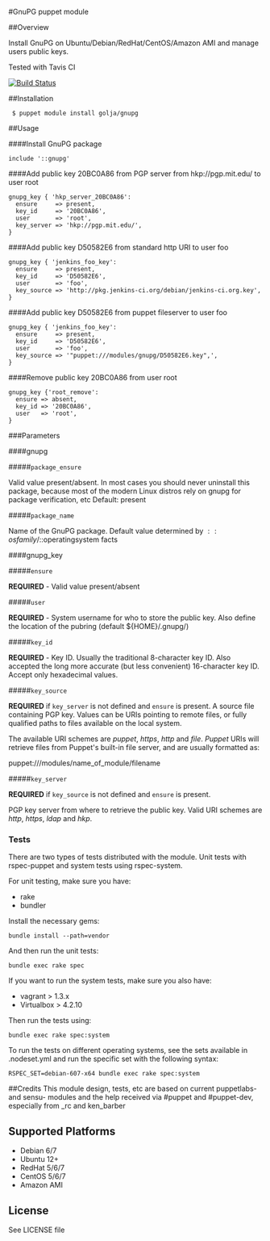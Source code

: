 #GnuPG puppet module

##Overview

Install GnuPG on Ubuntu/Debian/RedHat/CentOS/Amazon AMI and manage users public keys.

Tested with Tavis CI

[![Build Status](https://travis-ci.org/n1tr0g/golja-gnupg.png)](https://travis-ci.org/n1tr0g/golja-gnupg)

##Installation

     $ puppet module install golja/gnupg

##Usage

####Install GnuPG package

    include '::gnupg'

####Add public key 20BC0A86 from PGP server from hkp://pgp.mit.edu/ to user root

```puppet
gnupg_key { 'hkp_server_20BC0A86':
  ensure     => present,
  key_id     => '20BC0A86',
  user       => 'root',
  key_server => 'hkp://pgp.mit.edu/',
}
```

####Add public key D50582E6 from standard http URI to user foo

```puppet
gnupg_key { 'jenkins_foo_key':
  ensure     => present,
  key_id     => 'D50582E6',
  user       => 'foo',
  key_source => 'http://pkg.jenkins-ci.org/debian/jenkins-ci.org.key',
}
```

####Add public key D50582E6 from puppet fileserver to user foo

```puppet
gnupg_key { 'jenkins_foo_key':
  ensure     => present,
  key_id     => 'D50582E6',
  user       => 'foo',
  key_source => '"puppet:///modules/gnupg/D50582E6.key",',
}
```

####Remove public key 20BC0A86 from user root

```puppet
gnupg_key {'root_remove':
  ensure => absent,
  key_id => '20BC0A86',
  user   => 'root',
}
```    

###Parameters

####gnupg

#####`package_ensure`

Valid value present/absent. In most cases you should never uninstall this package,
because most of the modern Linux distros rely on gnupg for package verification, etc
Default: present

#####`package_name`

Name of the GnuPG package. Default value determined by $::osfamily/$::operatingsystem facts

####gnupg_key

#####`ensure`

**REQUIRED** - Valid value present/absent

#####`user`

**REQUIRED** - System username for who to store the public key. Also define the location of the 
pubring (default ${HOME}/.gnupg/)

#####`key_id`

**REQUIRED** - Key ID. Usually the traditional 8-character key ID. Also accepted the
long more accurate (but  less  convenient) 16-character key ID. Accept only hexadecimal
values.

#####`key_source`

**REQUIRED** if `key_server` is not defined and `ensure` is present.
A source file containing PGP key. Values can be URIs pointing to remote files,
or fully qualified paths to files available on the local system.

The available URI schemes are *puppet*, *https*, *http* and *file*. *Puppet*
URIs will retrieve files from Puppet's built-in file server, and are
usually formatted as:

puppet:///modules/name_of_module/filename

#####`key_server`

**REQUIRED** if `key_source` is not defined and `ensure` is present.

PGP key server from where to retrieve the public key. Valid URI schemes are
*http*, *https*, *ldap* and *hkp*.

### Tests

There are two types of tests distributed with the module. Unit tests with rspec-puppet and system tests using rspec-system.

For unit testing, make sure you have:

* rake
* bundler

Install the necessary gems:

    bundle install --path=vendor

And then run the unit tests:

    bundle exec rake spec


If you want to run the system tests, make sure you also have:

* vagrant > 1.3.x
* Virtualbox > 4.2.10

Then run the tests using:

    bundle exec rake spec:system

To run the tests on different operating systems, see the sets available in .nodeset.yml and run the specific set with the following syntax:

    RSPEC_SET=debian-607-x64 bundle exec rake spec:system

##Credits
This module design, tests, etc are based on current puppetlabs- and sensu- modules and the help received via #puppet and #puppet-dev, especially from _rc and ken_barber

## Supported Platforms

* Debian 6/7
* Ubuntu 12+
* RedHat 5/6/7
* CentOS 5/6/7
* Amazon AMI

## License

See LICENSE file

